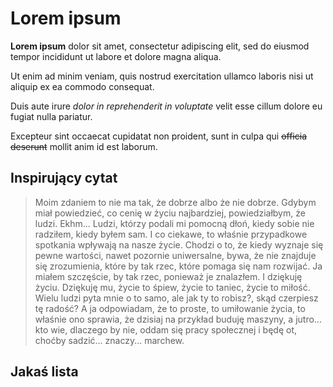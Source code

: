# Lorem ipsum
**Lorem ipsum** dolor sit amet, consectetur adipiscing elit, sed do eiusmod tempor incididunt ut labore et dolore magna aliqua.

Ut enim ad minim veniam, quis nostrud exercitation ullamco laboris nisi ut aliquip ex ea commodo consequat.

Duis aute irure *dolor in reprehenderit in voluptate* velit esse cillum dolore eu fugiat nulla pariatur. 

Excepteur sint occaecat cupidatat non proident, sunt in culpa qui ~~officia deserunt~~ mollit anim id est laborum.

## Inspirujący cytat

> Moim zdaniem to nie ma tak, że dobrze albo że nie dobrze. Gdybym miał powiedzieć, co cenię w życiu najbardziej, powiedziałbym, że ludzi. Ekhm... Ludzi, którzy podali mi pomocną dłoń, kiedy sobie nie radziłem, kiedy byłem sam. I co ciekawe, to właśnie przypadkowe spotkania wpływają na nasze życie. Chodzi o to, że kiedy wyznaje się pewne wartości, nawet pozornie uniwersalne, bywa, że nie znajduje się zrozumienia, które by tak rzec, które pomaga się nam rozwijać. Ja miałem szczęście, by tak rzec, ponieważ je znalazłem. I dziękuję życiu. Dziękuję mu, życie to śpiew, życie to taniec, życie to miłość. Wielu ludzi pyta mnie o to samo, ale jak ty to robisz?, skąd czerpiesz tę radość? A ja odpowiadam, że to proste, to umiłowanie życia, to właśnie ono sprawia, że dzisiaj na przykład buduję maszyny, a jutro... kto wie, dlaczego by nie, oddam się pracy społecznej i będę ot, choćby sadzić... znaczy... marchew.

## Jakaś lista
